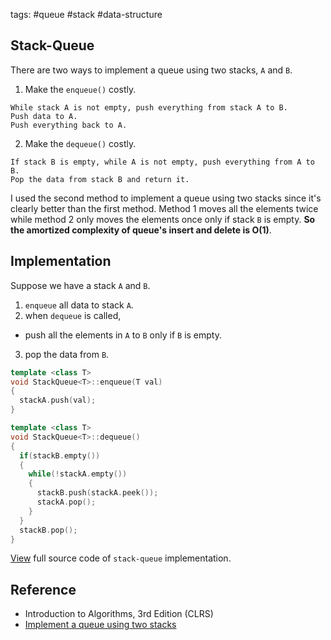 tags: #queue #stack #data-structure

## Stack-Queue

There are two ways to implement a queue using two stacks, `A` and `B`.

1. Make the `enqueue()` costly.
```
While stack A is not empty, push everything from stack A to B.
Push data to A.
Push everything back to A.
```
2. Make the `dequeue()` costly.
```
If stack B is empty, while A is not empty, push everything from A to B.
Pop the data from stack B and return it.
```

I used the second method to implement a queue using two stacks since it's clearly better than the first method.
Method 1 moves all the elements twice while method 2 only moves the elements once
only if stack `B` is empty. **So the amortized complexity of queue's insert and delete is O(1)**.

## Implementation
Suppose we have a stack `A` and `B`. 
1. `enqueue` all data to stack `A`.
2. when `dequeue` is called, 
  + push all the elements in `A` to `B` only if `B` is empty.
3. pop the data from `B`.

```cpp
template <class T> 
void StackQueue<T>::enqueue(T val) 
{
  stackA.push(val);
}

template <class T> 
void StackQueue<T>::dequeue()
{
  if(stackB.empty())
  {
    while(!stackA.empty())
    {
      stackB.push(stackA.peek());
      stackA.pop();
    }
  }
  stackB.pop();
}
```

[View](https://github.com/jioneeu/ds-algo/blob/master/stack/stackqueue/stackqueue.hpp) full source code of `stack-queue` implementation.

## Reference
- Introduction to Algorithms, 3rd Edition (CLRS)
- [Implement a queue using two stacks](https://coderbyte.com/algorithm/implement-queue-using-two-stacks)